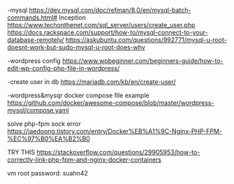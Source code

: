 -mysql
https://dev.mysql.com/doc/refman/8.0/en/mysql-batch-commands.html# Inception
https://www.techonthenet.com/sql_server/users/create_user.php
https://docs.rackspace.com/support/how-to/mysql-connect-to-your-database-remotely/
https://askubuntu.com/questions/992771/mysql-u-root-doesnt-work-but-sudo-mysql-u-root-does-why


-wordpress config
https://www.wpbeginner.com/beginners-guide/how-to-edit-wp-config-php-file-in-wordpress/

-create user in db
https://mariadb.com/kb/en/create-user/

-wordpress&mysqr docker compose file example
https://github.com/docker/awesome-compose/blob/master/wordpress-mysql/compose.yaml


solve php-fpm sock error
https://jaedoong.tistory.com/entry/Docker%EB%A1%9C-Nginx-PHP-FPM-%EC%97%B0%EA%B2%B0

TRY THIS
https://stackoverflow.com/questions/29905953/how-to-correctly-link-php-fpm-and-nginx-docker-containers


vm root password: suahn42
